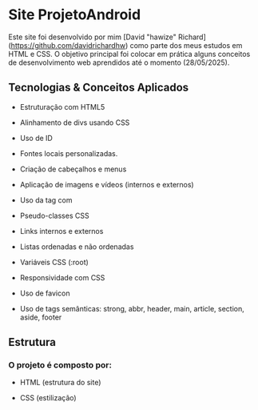 # Site ProjetoAndroid

Este site foi desenvolvido por mim [David "hawize" Richard] (https://github.com/davidrichardhw) como parte dos meus estudos em HTML e CSS. O objetivo principal foi colocar em prática alguns conceitos de desenvolvimento web aprendidos até o momento (28/05/2025).


## Tecnologias & Conceitos Aplicados

- Estruturação com HTML5

- Alinhamento de divs usando CSS

- Uso de ID

- Fontes locais personalizadas.

- Criação de cabeçalhos e menus

- Aplicação de imagens e vídeos (internos e externos)

- Uso da tag <picture> com <source>

- Pseudo-classes CSS 

- Links internos e externos

- Listas ordenadas e não ordenadas

- Variáveis CSS (:root)

- Responsividade com CSS

- Uso de favicon

- Uso de tags semânticas: strong, abbr, header, main, article, section, aside, footer


## Estrutura

### O projeto é composto por:

- HTML  (estrutura do site)

- CSS (estilização)
